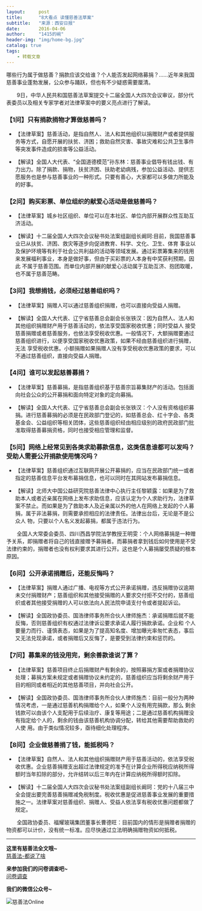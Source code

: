 ```yaml
---
layout:     post
title:      "8大看点 读懂慈善法草案"
subtitle:   "来源：西安日报"
date:       2016-04-06
author:     "1415的碗"
header-img: "img/home-bg.jpg"
catalog: true
tags:
    - 转载文章
---
```


   哪些行为属于做慈善？捐款应该交给谁？个人能否发起网络募捐？……近年来我国慈善事业蓬勃发展，公众参与踊跃，但也有不少疑惑需要厘清。

　　9日，中华人民共和国慈善法草案提交十二届全国人大四次会议审议，部分代表委员以及相关专家学者对法律草案中的要义亮点进行了解读。

### 【1问】只有捐款捐物才算做慈善吗？

- 【法律草案】慈善活动，是指自然人、法人和其他组织以捐赠财产或者提供服务等方式，自愿开展的扶贫、济困；救助自然灾害、事故灾难和公共卫生事件等突发事件造成的损害等公益活动。

- 【解读】全国人大代表、“全国道德模范”孙东林：慈善事业倡导有钱出钱、有力出力。除了捐款、捐物，扶贫济困、扶助老幼病残，参加公益活动、提供志愿服务也是参与慈善事业的一种形式。只要有善心，大家都可以多做力所能及的好事。

### 【2问】购买彩票、单位组织的献爱心活动是做慈善吗？

- 【法律草案】城乡社区组织、单位可以在本社区、单位内部开展群众性互助互济活动。

- 【解读】十二届全国人大四次会议秘书处法案组副组长阚珂:目前，我国慈善事业已从扶贫、济困、救灾等逐步向促进教育、科学、文化、卫生、体育
事业以及保护环境等有利于社会公共利益的活动等领域发展。通过彩票筹集来的钱用来发展福利事业，本身是做好事，但由于买彩票的人本身有中奖获利预期，因此
不属于慈善范围。而单位内部开展的献爱心活动属于互助互济、抱团取暖，也不属于慈善范畴。

### 【3问】我想捐钱，必须经过慈善组织吗？

- 【法律草案】捐赠人可以通过慈善组织捐赠，也可以直接向受益人捐赠。

- 【解读】全国人大代表、辽宁省慈善总会副会长张铁汉：因为自然人、法人和其他组织捐赠财产用于慈善活动的，依法享受国家税收优惠；同时受益人
接受慈善捐赠或者慈善服务，也依法享受税收优惠。一般情况下，大额捐赠要通过慈善组织进行，以便享受国家税收优惠政策，如果不经由慈善组织进行捐赠，无法
享受税收优惠。小额捐赠如果捐赠人没有享受税收优惠政策的要求，可以不通过慈善组织，直接向受益人捐赠。

### 【4问】谁可以发起慈善募捐？

- 【法律草案】慈善募捐，是指慈善组织基于慈善宗旨募集财产的活动。包括面向社会公众的公开募捐和面向特定对象的定向募捐。

- 【解读】全国人大代表、辽宁省慈善总会副会长张铁汉：个人没有资格组织募捐。进行慈善募捐的必须是在民政部门登记的，如慈善总会、红十字会、各类基金会、公益组织等相关团体，这些慈善组织经由相应级别的政府民政部门批准取得慈善募捐资格，同时也接受相应管理和监督。

### 【5问】网络上经常见到各类求助募款信息，这类信息谁都可以发吗？受助人需要公开捐款使用情况吗？

- 【法律草案】慈善组织通过互联网开展公开募捐的，应当在民政部门统一或者指定的慈善信息平台发布募捐信息，也可以同时在其网站发布募捐信息。

- 【解读】北师大中国公益研究院慈善法律中心执行主任黎颖露：如果是为了救助本人或者近亲属在网络上发布求助信息，应该认定为个人求助行为，法律草案不禁止。而如果是为了救助本人及近亲属以外的他人在网络上发起的个人募捐，属于非法募捐，则需要承担相应的法律责任。法律出台后，无论是不是公众人
物，只要以个人名义发起募捐，都属于违法行为。

　　全国人大常委会委员、四川西昌学院法学教授王明雯：个人网络募捐是一种赠予关系，即捐赠者将自己的钱直接赠予募捐者。而募捐者拿到钱后如何使用是不受法律约束的，捐赠者也没有权利要求其进行公开。这也是个人募捐屡受质疑的根本原因。

### 【6问】公开承诺捐赠后，还能反悔吗？

- 【法律草案】捐赠人通过广播、电视等方式公开承诺捐赠，违反捐赠协议逾期未交付捐赠财产；慈善组织和其他接受捐赠的人要求交付拒不交付的，慈善组织或者其他接受捐赠的人可以依法向人民法院申请支付令或者提起诉讼。

- 【解读】全国政协委员、国浩律师事务所合伙人律师施杰：承诺捐赠后就不能反悔，否则慈善组织有权通过法律诉讼要求承诺人履行捐款承诺。企业和
个人要量力而行、谨慎表态，如果是为了提高知名度、增加曝光率匆忙表态，事后又无法兑现承诺，或者捐赠后又反悔了，是要受到法律约束和惩罚的。

### 【7问】募集来的钱没用完，剩余善款谁说了算？

- 【法律草案】慈善项目终止后捐赠财产有剩余的，按照募捐方案或者捐赠协议处理；募捐方案未规定或者捐赠协议未约定的，慈善组织应当将剩余财产用于目的相同或者相近的其他慈善项目，并向社会公开。

- 【解读】全国政协委员、国浩律师事务所合伙人律师施杰：目前一般分为两种情况考虑，一是通过慈善机构捐赠给个人，如果个人没有用完捐款，那么
剩余钱款可以由该个人支配用于后续治疗、康复等用途；二是通过慈善机构捐赠没有指定给个人的，剩余的钱由该慈善机构协调分配，转给其他需要帮助救助的人使
用。由于类似情况较多，亟待细化处理程序。

### 【8问】企业做慈善捐了钱，能抵税吗？

- 【法律草案】自然人、法人和其他组织捐赠财产用于慈善活动的，依法享受税收优惠。企业慈善捐赠支出超过法律规定的准予在计算企业所得税应纳税所得额时当年扣除的部分，允许结转以后三年内在计算应纳税所得额时扣除。

- 【解读】十二届全国人大四次会议秘书处法案组副组长阚珂：党的十八届三中全会提出要完善慈善捐赠减免税制度。税收优惠是促进慈善事业发展的重要措施之一。法律草案对慈善组织、捐赠人、受益人依法享有税收优惠问题都做了规定。

　　全国政协委员、福耀玻璃集团董事长曹德旺：目前国内的情形是捐赠者捐赠的物资都可以计价，没有统一标准。应尽快通过立法明确捐赠物资如何抵税。

----------
**这里有慈善法全文哦~**
<br>
<a href = "http://ssdut1415.github.io/2016/04/04/%E6%85%88%E5%96%84%E6%B3%95-%E9%83%BD%E8%AF%B4%E4%BA%86%E5%95%A5-_/" >慈善法-都说了啥</a>
<br>

**来参加我们的问卷调查吧~**
<br>
<a href="http://www.sojump.com/jq/7657596.aspx">问卷调查</a>

**我们的微信公众号~**

![慈善法Online](http://i.imgur.com/bpQRLhc.jpg)
